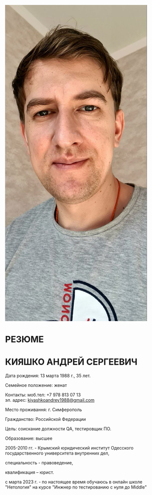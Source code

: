 ![](https://github.com/Abhaaay/Portfilio-git/blob/main/photo_2023-03-14_13-06-05.png)

# РЕЗЮМЕ
# КИЯШКО АНДРЕЙ СЕРГЕЕВИЧ

Дата рождения: 13 марта  1988 г., 35 лет.

Семейное положение:  женат

Контакты: моб.тел:   +7 978 813 07 13       
эл. адрес: kiyashkoandrey1988@gmail.com

Место проживання:   г. Симферополь

Гражданство: Российской Федерации

Цель: соискание должности QA, тестировщик ПО.

Образование:   высшее

2005-2010 гг. - Крымский юридический институт 
Одесского государственного университета внутренних дел, 

специальность - правоведение, 

квалификация – юрист.

c марта 2023 г. - по настоящее время обучаюсь в онлайн школе "Нетология" на  курсе "Инжнер по тестированию с нуля до Middle"

             
              

